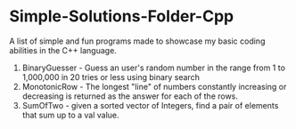 # Simple-Solutions-Folder-Cpp
A list of simple and fun programs made to showcase my basic coding abilities in the C++ language.

1. BinaryGuesser - Guess an user's random number in the range from 1 to 1,000,000 in 20 tries or less using binary search
2. MonotonicRow - The longest "line" of numbers constantly increasing or decreasing is returned as the answer for each of the rows.
3. SumOfTwo - given a sorted vector of Integers, find a pair of elements that sum up to a val value.
